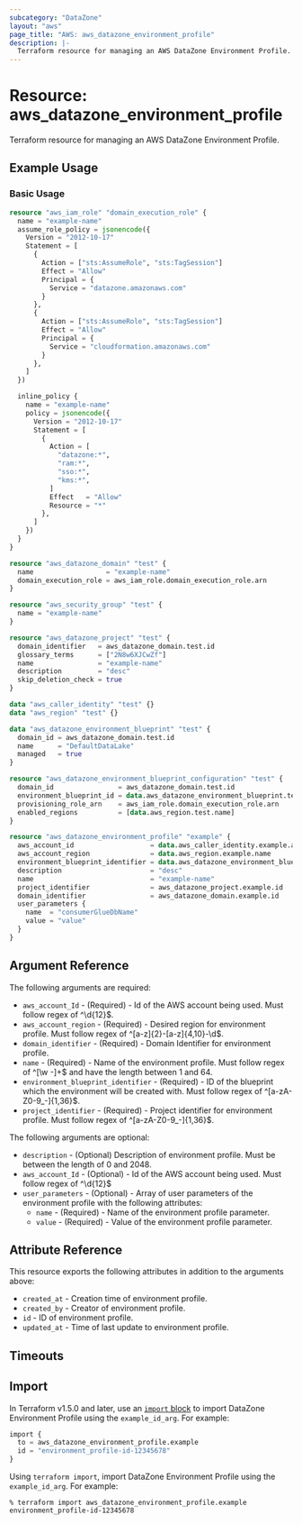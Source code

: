 ```yaml
---
subcategory: "DataZone"
layout: "aws"
page_title: "AWS: aws_datazone_environment_profile"
description: |-
  Terraform resource for managing an AWS DataZone Environment Profile.
---
```


# Resource: aws_datazone_environment_profile

Terraform resource for managing an AWS DataZone Environment Profile.

## Example Usage

### Basic Usage

```terraform
resource "aws_iam_role" "domain_execution_role" {
  name = "example-name"
  assume_role_policy = jsonencode({
    Version = "2012-10-17"
    Statement = [
      {
        Action = ["sts:AssumeRole", "sts:TagSession"]
        Effect = "Allow"
        Principal = {
          Service = "datazone.amazonaws.com"
        }
      },
      {
        Action = ["sts:AssumeRole", "sts:TagSession"]
        Effect = "Allow"
        Principal = {
          Service = "cloudformation.amazonaws.com"
        }
      },
    ]
  })

  inline_policy {
    name = "example-name"
    policy = jsonencode({
      Version = "2012-10-17"
      Statement = [
        {
          Action = [
            "datazone:*",
            "ram:*",
            "sso:*",
            "kms:*",
          ]
          Effect   = "Allow"
          Resource = "*"
        },
      ]
    })
  }
}

resource "aws_datazone_domain" "test" {
  name                  = "example-name"
  domain_execution_role = aws_iam_role.domain_execution_role.arn
}

resource "aws_security_group" "test" {
  name = "example-name"
}

resource "aws_datazone_project" "test" {
  domain_identifier   = aws_datazone_domain.test.id
  glossary_terms      = ["2N8w6XJCwZf"]
  name                = "example-name"
  description         = "desc"
  skip_deletion_check = true
}

data "aws_caller_identity" "test" {}
data "aws_region" "test" {}

data "aws_datazone_environment_blueprint" "test" {
  domain_id = aws_datazone_domain.test.id
  name      = "DefaultDataLake"
  managed   = true
}

resource "aws_datazone_environment_blueprint_configuration" "test" {
  domain_id                = aws_datazone_domain.test.id
  environment_blueprint_id = data.aws_datazone_environment_blueprint.test.id
  provisioning_role_arn    = aws_iam_role.domain_execution_role.arn
  enabled_regions          = [data.aws_region.test.name]
}

resource "aws_datazone_environment_profile" "example" {
  aws_account_id                   = data.aws_caller_identity.example.account_id
  aws_account_region               = data.aws_region.example.name
  environment_blueprint_identifier = data.aws_datazone_environment_blueprint.example.id
  description                      = "desc"
  name                             = "example-name"
  project_identifier               = aws_datazone_project.example.id
  domain_identifier                = aws_datazone_domain.example.id
  user_parameters {
    name  = "consumerGlueDbName"
    value = "value"
  }
}
```

## Argument Reference

The following arguments are required:

* `aws_account_Id` - (Required) -  Id of the AWS account being used. Must follow regex of ^\d{12}$.
* `aws_account_region` - (Required) -  Desired region for environment profile. Must follow regex of ^[a-z]{2}-[a-z]{4,10}-\d$.
* `domain_identifier` - (Required) -  Domain Identifier for environment profile.
* `name` - (Required) -  Name of the environment profile. Must follow regex of ^[\w -]+$ and have the length between 1 and 64.
* `environment_blueprint_identifier` - (Required) -  ID of the blueprint which the environment will be created with. Must follow regex of ^[a-zA-Z0-9_-]{1,36}$.
* `project_identifier` - (Required) -  Project identifier for environment profile. Must follow regex of ^[a-zA-Z0-9_-]{1,36}$.

The following arguments are optional:

* `description` - (Optional) Description of environment profile. Must be between the length of 0 and 2048.
* `aws_account_Id` - (Optional) -  Id of the AWS account being used. Must follow regex of ^\d{12}$
* `user_parameters` - (Optional) -  Array of user parameters of the environment profile with the following attributes:
    * `name` - (Required) -  Name of the environment profile parameter.
    * `value` - (Required) -  Value of the environment profile parameter.

## Attribute Reference

This resource exports the following attributes in addition to the arguments above:

* `created_at` - Creation time of environment profile.
* `created_by` - Creator of environment profile.
* `id` - ID of environment profile. 
* `updated_at` - Time of last update to environment profile.

## Timeouts

## Import

In Terraform v1.5.0 and later, use an [`import` block](https://developer.hashicorp.com/terraform/language/import) to import DataZone Environment Profile using the `example_id_arg`. For example:

```terraform
import {
  to = aws_datazone_environment_profile.example
  id = "environment_profile-id-12345678"
}
```

Using `terraform import`, import DataZone Environment Profile using the `example_id_arg`. For example:

```console
% terraform import aws_datazone_environment_profile.example environment_profile-id-12345678
```
